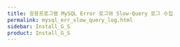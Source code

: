 ```yaml
---
title: 응용프로그램 MySQL Error 로그와 Slow-Query 로그 수집
permalink: mysql_err_slow_query_log.html
sidebar: Install_G_S
product: Install_G_S
---
```

